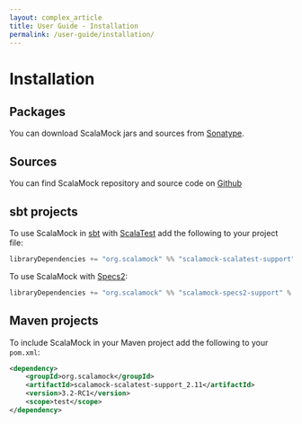 ```yaml
---
layout: complex_article
title: User Guide - Installation
permalink: /user-guide/installation/
---
```


# Installation

## Packages 

You can download ScalaMock jars and sources from [Sonatype](https://oss.sonatype.org/content/repositories/releases/org/scalamock/).

## Sources

You can find ScalaMock repository and source code on [Github](https://github.com/paulbutcher/ScalaMock)

## sbt projects

To use ScalaMock in [sbt](http://www.scala-sbt.org/) with [ScalaTest](http://www.scalatest.org/) add the following to your project file:

```scala
libraryDependencies += "org.scalamock" %% "scalamock-scalatest-support" % "3.2-RC1" % "test"
```

To use ScalaMock with [Specs2](http://etorreborre.github.com/specs2/):

```scala
libraryDependencies += "org.scalamock" %% "scalamock-specs2-support" % "3.2-RC1" % "test"
```

## Maven projects

To include ScalaMock in your Maven project add the following to your `pom.xml`:

```xml
<dependency>
    <groupId>org.scalamock</groupId>
    <artifactId>scalamock-scalatest-support_2.11</artifactId>
    <version>3.2-RC1</version>
    <scope>test</scope>
</dependency>
```


